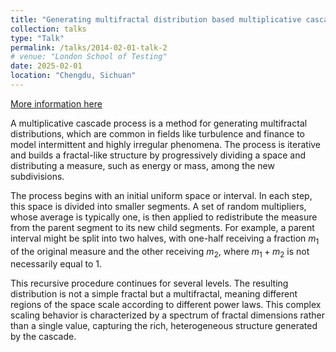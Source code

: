 ```yaml
---
title: "Generating multifractal distribution based multiplicative cascade process"
collection: talks
type: "Talk"
permalink: /talks/2014-02-01-talk-2
# venue: "London School of Testing"
date: 2025-02-01
location: "Chengdu, Sichuan"
---
```


[More information here](https://github.com/emberbillow/emberbillow.github.io/htmls/multifractal.html)

A multiplicative cascade process is a method for generating multifractal distributions, which are common in fields like turbulence and finance to model intermittent and highly irregular phenomena. The process is iterative and builds a fractal-like structure by progressively dividing a space and distributing a measure, such as energy or mass, among the new subdivisions.

The process begins with an initial uniform space or interval. In each step, this space is divided into smaller segments. A set of random multipliers, whose average is typically one, is then applied to redistribute the measure from the parent segment to its new child segments. For example, a parent interval might be split into two halves, with one-half receiving a fraction $m_1$ of the original measure and the other receiving $m_2$, where $m_1 + m_2$ is not necessarily equal to 1.

This recursive procedure continues for several levels. The resulting distribution is not a simple fractal but a multifractal, meaning different regions of the space scale according to different power laws. This complex scaling behavior is characterized by a spectrum of fractal dimensions rather than a single value, capturing the rich, heterogeneous structure generated by the cascade.
